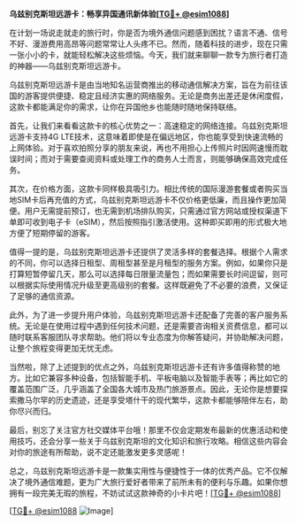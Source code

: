 **乌兹别克斯坦远游卡：畅享异国通讯新体验[[TG💪+ @esim1088](https://t.me/s/esim1088)]**

在计划一场说走就走的旅行时，你是否为境外通信问题感到困扰？语言不通、信号不好、漫游费用高昂等问题常常让人头疼不已。然而，随着科技的进步，现在只需一张小小的卡，就能轻松解决这些烦恼。今天，我们就来聊聊一款专为旅行者打造的神器——乌兹别克斯坦远游卡。

乌兹别克斯坦远游卡是由当地知名运营商推出的移动通信解决方案，旨在为前往该国的游客提供便捷、稳定且经济实惠的网络服务。无论是商务出差还是休闲度假，这款卡都能满足你的需求，让你在异国他乡也能随时随地保持联络。

首先，让我们来看看这款卡的核心优势之一：高速稳定的网络连接。乌兹别克斯坦远游卡支持4G LTE技术，这意味着即使是在偏远地区，你也能享受到快速流畅的上网体验。对于喜欢拍照分享的朋友来说，再也不用担心上传照片时因网速慢而耽误时间；而对于需要查阅资料或处理工作的商务人士而言，则能够确保高效完成任务。

其次，在价格方面，这款卡同样极具吸引力。相比传统的国际漫游套餐或者购买当地SIM卡后再充值的方式，乌兹别克斯坦远游卡不仅价格更低廉，而且操作更加简便。用户无需提前预订，也无需到机场排队购买，只需通过官方网站或授权渠道下单即可收到电子卡（eSIM），然后按照指引激活使用。这种即买即用的形式极大地方便了短期停留的游客。

值得一提的是，乌兹别克斯坦远游卡还提供了灵活多样的套餐选择。根据个人需求的不同，你可以选择日租型、周租型甚至是月租型的服务方案。例如，如果你只是打算短暂停留几天，那么可以选择每日限量流量包；而如果需要长时间逗留，则可以根据实际使用情况升级至更高级别的套餐。这样既避免了不必要的浪费，又保证了足够的通信资源。

此外，为了进一步提升用户体验，乌兹别克斯坦远游卡还配备了完善的客户服务系统。无论是在使用过程中遇到任何技术问题，还是需要咨询相关资费信息，都可以随时联系客服团队寻求帮助。他们将以专业态度为你解答疑问，并协助解决问题，让整个旅程变得更加无忧无虑。

当然啦，除了上述提到的优点之外，乌兹别克斯坦远游卡还有许多值得称赞的地方。比如它兼容多种设备，包括智能手机、平板电脑以及智能手表等；再比如它的覆盖范围广泛，几乎涵盖了全国各大城市及热门旅游景点。因此，无论你是想要探索撒马尔罕的历史遗迹，还是享受塔什干的现代繁华，这款卡都能够陪伴左右，助你尽兴而归。

最后，别忘了关注官方社交媒体平台哦！那里不仅会定期发布最新的优惠活动和使用技巧，还会分享一些关于乌兹别克斯坦的文化知识和旅行攻略。相信这些内容会对你的旅途有所帮助，说不定还能激发更多灵感呢！

总之，乌兹别克斯坦远游卡是一款集实用性与便捷性于一体的优秀产品。它不仅解决了境外通信难题，更为广大旅行爱好者带来了前所未有的便利与乐趣。如果你想拥有一段完美无瑕的旅程，不妨试试这款神奇的小卡片吧！[[TG💪+ @esim1088](https://t.me/s/esim1088)]

[[TG💪+ @esim1088](https://t.me/s/esim1088) ![Image](https://i.postimg.cc/4NQfJmqS/Snipaste-2025-05-13-00-14-12.png)]